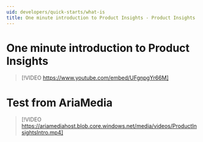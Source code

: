 ```yaml
---
uid: developers/quick-starts/what-is
title: One minute introduction to Product Insights - Product Insights
---
```


# One minute introduction to Product Insights 

> [!VIDEO https://www.youtube.com/embed/UFgnpgYr66M]

# Test from AriaMedia

> [!VIDEO https://ariamediahost.blob.core.windows.net/media/videos/ProductInsightsIntro.mp4]



